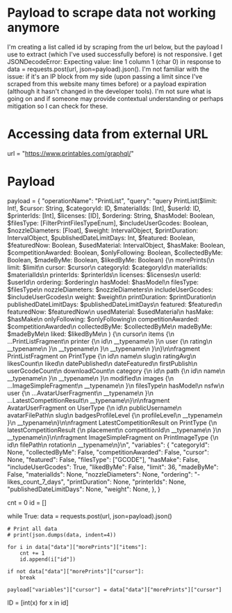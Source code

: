 
# Payload to scrape data not working anymore

I'm creating a list called id by scraping from the url below, but the payload I use to extract (which I've used successfully before) is not responsive. I get JSONDecodeError: Expecting value: line 1 column 1 (char 0) in response to data = requests.post(url, json=payload).json().
I'm not familiar with the issue: if it's an IP block from my side (upon passing a limit since I've scraped from this website many times before) or a payload expiration (although it hasn't changed in the developer tools).
I'm not sure what is going on and if someone may provide contextual understanding or perhaps mitigation so I can check for these.
# Accessing data from external URL 
url = "https://www.printables.com/graphql/"

# Payload
payload = {
  "operationName": "PrintList",
  "query": "query PrintList($limit: Int!, $cursor: String, $categoryId: ID, $materialIds: [Int], $userId: ID, $printerIds: [Int], $licenses: [ID], $ordering: String, $hasModel: Boolean, $filesType: [FilterPrintFilesTypeEnum], $includeUserGcodes: Boolean, $nozzleDiameters: [Float], $weight: IntervalObject, $printDuration: IntervalObject, $publishedDateLimitDays: Int, $featured: Boolean, $featuredNow: Boolean, $usedMaterial: IntervalObject, $hasMake: Boolean, $competitionAwarded: Boolean, $onlyFollowing: Boolean, $collectedByMe: Boolean, $madeByMe: Boolean, $likedByMe: Boolean) {\n  morePrints(\n    limit: $limit\n    cursor: $cursor\n    categoryId: $categoryId\n    materialIds: $materialIds\n    printerIds: $printerIds\n    licenses: $licenses\n    userId: $userId\n    ordering: $ordering\n    hasModel: $hasModel\n    filesType: $filesType\n    nozzleDiameters: $nozzleDiameters\n    includeUserGcodes: $includeUserGcodes\n    weight: $weight\n    printDuration: $printDuration\n    publishedDateLimitDays: $publishedDateLimitDays\n    featured: $featured\n    featuredNow: $featuredNow\n    usedMaterial: $usedMaterial\n    hasMake: $hasMake\n    onlyFollowing: $onlyFollowing\n    competitionAwarded: $competitionAwarded\n    collectedByMe: $collectedByMe\n    madeByMe: $madeByMe\n    liked: $likedByMe\n  ) {\n    cursor\n    items {\n      ...PrintListFragment\n      printer {\n        id\n        __typename\n      }\n      user {\n        rating\n        __typename\n      }\n      __typename\n    }\n    __typename\n  }\n}\n\nfragment PrintListFragment on PrintType {\n  id\n  name\n  slug\n  ratingAvg\n  likesCount\n  liked\n  datePublished\n  dateFeatured\n  firstPublish\n  userGcodeCount\n  downloadCount\n  category {\n    id\n    path {\n      id\n      name\n      __typename\n    }\n    __typename\n  }\n  modified\n  images {\n    ...ImageSimpleFragment\n    __typename\n  }\n  filesType\n  hasModel\n  nsfw\n  user {\n    ...AvatarUserFragment\n    __typename\n  }\n  ...LatestCompetitionResult\n  __typename\n}\n\nfragment AvatarUserFragment on UserType {\n  id\n  publicUsername\n  avatarFilePath\n  slug\n  badgesProfileLevel {\n    profileLevel\n    __typename\n  }\n  __typename\n}\n\nfragment LatestCompetitionResult on PrintType {\n  latestCompetitionResult {\n    placement\n    competitionId\n    __typename\n  }\n  __typename\n}\n\nfragment ImageSimpleFragment on PrintImageType {\n  id\n  filePath\n  rotation\n  __typename\n}\n",
  "variables": {
      "categoryId": None, 
      "collectedByMe": False,
      "competitionAwarded": False,
      "cursor": None,
      "featured": False,
      "filesType": ["GCODE"],
      "hasMake": False,
      "includeUserGcodes": True,
      "likedByMe": False,
      "limit": 36,
      "madeByMe": False,
      "materialIds": None,
      "nozzleDiameters": None,
      "ordering": "-likes_count_7_days",
      "printDuration": None,
      "printerIds": None,
      "publishedDateLimitDays": None,
      "weight": None,
      },
}

cnt = 0
id = []

while True:
    data = requests.post(url, json=payload).json()

    # Print all data
    # print(json.dumps(data, indent=4))

    for i in data["data"]["morePrints"]["items"]:
        cnt += 1
        id.append(i["id"])

    if not data["data"]["morePrints"]["cursor"]:
        break

    payload["variables"]["cursor"] = data["data"]["morePrints"]["cursor"]

ID = [int(x) for x in id]


        